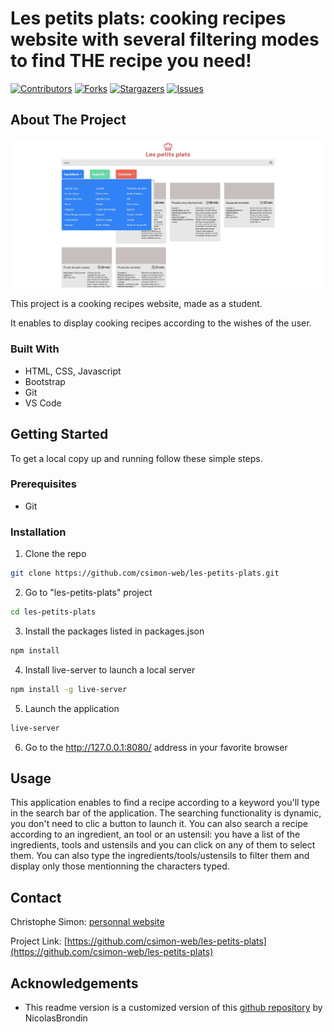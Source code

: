 <!-- PROJECT SHIELDS -->
<!--
*** This template uses markdown "reference style" links for readability.
*** Reference links are enclosed in brackets [ ] instead of parentheses ( ).
*** See the bottom of this document for the declaration of the reference variables
*** for contributors-url, forks-url, etc. This is an optional, concise syntax you may use.
*** https://www.markdownguide.org/basic-syntax/#reference-style-links
-->

# Les petits plats: cooking recipes website with several filtering modes to find THE recipe you need!

[![Contributors][contributors-shield]][contributors-url] [![Forks][forks-shield]][forks-url] [![Stargazers][stars-shield]][stars-url] [![Issues][issues-shield]][issues-url]

<!-- ABOUT THE PROJECT -->

## About The Project

[![Les petits plats screenshot][product-screenshot]](https://example.com)

This project is a cooking recipes website, made as a student.

It enables to display cooking recipes according to the wishes of the user.

### Built With

-   HTML, CSS, Javascript
-   Bootstrap
-   Git
-   VS Code

<!-- GETTING STARTED -->

## Getting Started

To get a local copy up and running follow these simple steps.

### Prerequisites

-   Git

### Installation

1. Clone the repo

```sh
git clone https://github.com/csimon-web/les-petits-plats.git
```

2. Go to "les-petits-plats" project

```sh
cd les-petits-plats
```

3. Install the packages listed in packages.json

```sh
npm install
```

4. Install live-server to launch a local server

```sh
npm install -g live-server
```

5. Launch the application

```sh
live-server
```

6. Go to the http://127.0.0.1:8080/ address in your favorite browser

<!-- USAGE EXAMPLES -->

## Usage

This application enables to find a recipe according to a keyword you'll type in the search bar of the application. The searching functionality is dynamic, you don't need to clic a button to launch it.
You can also search a recipe according to an ingredient, an tool or an ustensil: you have a list of the ingredients, tools and ustensils and you can click on any of them to select them. You can also type the ingredients/tools/ustensils to filter them and display only those mentionning the characters typed.

<!-- CONTACT -->

## Contact

Christophe Simon: [personnal website](https://www.csimon.info)

Project Link: [https://github.com/csimon-web/les-petits-plats](https://github.com/csimon-web/les-petits-plats)

<!-- ACKNOWLEDGEMENTS -->

## Acknowledgements

-   This readme version is a customized version of this [github repository](https://github.com/NicolasBrondin/basic-readme-template) by NicolasBrondin

<!-- MARKDOWN LINKS & IMAGES -->
<!-- https://www.markdownguide.org/basic-syntax/#reference-style-links -->

[contributors-shield]: https://img.shields.io/github/contributors/csimon-web/petitsplats.svg?style=flat-square
[contributors-url]: https://github.com/csimon-web/petitsplats/graphs/contributors
[forks-shield]: https://img.shields.io/github/forks/csimon-web/petitsplats.svg?style=flat-square
[forks-url]: https://github.com/csimon-web/petitsplats/network/members
[stars-shield]: https://img.shields.io/github/stars/csimon-web/petitsplats.svg?style=flat-square
[stars-url]: https://github.com/csimon-web/petitsplats/stargazers
[issues-shield]: https://img.shields.io/github/issues/csimon-web/petitsplats.svg?style=flat-square
[issues-url]: https://github.com/csimon-web/petitsplats/issues
[license-shield]: https://img.shields.io/github/license/csimon-web/petitsplats.svg?style=flat-square
[license-url]: https://github.com/csimon-web/petitsplats/blob/master/LICENSE.txt
[product-screenshot]: docs/screenshot.jpg
